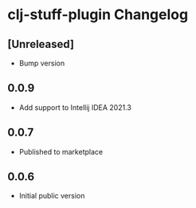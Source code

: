 # clj-stuff-plugin Changelog

## [Unreleased]
- Bump version

## 0.0.9
- Add support to Intellij IDEA 2021.3

## 0.0.7
- Published to marketplace

## 0.0.6
- Initial public version
